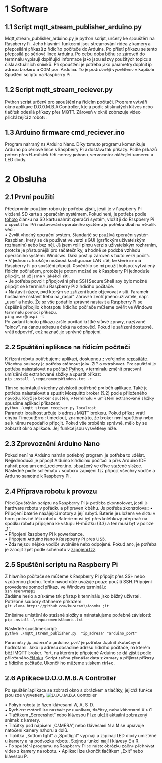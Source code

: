 # 1 Software
## 1.1	Script mqtt_stream_publisher_arduino.py
Mqtt_stream_publisher_arduino.py je python script, určený ke spouštění na Raspberry Pi.
Jeho hlavními funkcemi jsou streamování videa z kamery a přeposílání příkazů z řídícího počítače do Arduina. Po přijetí příkazu se tento přeposílá po sériové lince Arduinu. Po celou dobu běhu se zároveň do terminálu vypisují doplňující informace jako jsou názvy použitých topics a čísla aktuálních snímků. Při spouštění je potřeba jako parametry doplnit ip adresu brokeru a COM port Arduina. To je podrobněji vysvětleno v kapitole Spuštění scriptu na Raspberry Pi.

## 1.2  Script mqtt_stream_reciever.py
Python script určený pro spouštění na řídícím počítači.
Program vytváří okno aplikace D.O.O.M.B.A Controller, která podle stisknutých kláves nebo tlačítek odesílá příkazy přes MQTT. Zároveň v okně zobrazuje video přicházející z robotu.
## 1.3	Arduino firmware cmd_reciever.ino
Program nahraný na Arduino Nano.
Díky tomuto programu komunikuje Arduino po sériové lince s Raspberry Pi a dostává tak příkazy. Podle příkazů potom přes H-můstek řídí motory pohonu, servomotor otáčející kamerou a LED diody.

# 2	Obsluha
## 2.1	První použití
Před prvním použitím robotu je potřeba zjistit, jestli je v Raspberry Pi vložená SD karta s operačním systémem. Pokud není, je potřeba podle [tohoto](https://www.tomshardware.com/reviews/raspberry-pi-headless-setup-how-to,6028.html) článku na SD kartu nahrát operační systém, vložit ji do Raspberry Pi a spustit ho. Při nastavování operačního systému je potřeba dbát na několik věcí: \
•	Zvolit vhodný operační systém. Standartě se používá operační systém Raspbian, který se dá používat ve verzi s GUI (grafickým uživatelským rozhraním) nebo bez něj. Já jsem volil plnou verzi s uživatelským rozhraním, protože je přístupnější pro začátečníky, a hodně se podobá vzhledu operačního systému Windows. Další postup zároveň s touto verzí počítá.\
•	V jednom z kroků je možnost konfigurace LAN sítě, ke které se má Raspberry Pi po spuštění připojit. Osvědčilo se mi použít hotspot vytvářený řídícím počítačem, protože je potom možné se k Raspberry Pi jednoduše připojit, ať už jsme v jakékoli síti. \
•	Je potřeba povolit připojování přes SSH Secure Shell aby bylo možné připojit se k terminálu Raspberry Pi z řídícího počítače. \
•	Nastavit název, pod kterým se zařízení bude objevovat v síti. Parametr hostname nastavit třeba na „raspi“.  Zároveň zvolit jméno uživatele, např. „user“ a heslo.
Že se vše podařilo správně nastavit a Raspberry Pi se úspěšně připojilo k hotspotu řídícího počítače můžeme ověřit ve Windows terminálu pomocí příkazu: \
```ping user@raspi -t``` \
 Po zadání tohoto příkazu zašle počítač krátké síťové zprávy, nazývané "pingy", na danou adresu a čeká na odpověď. Pokud je zařízení dostupné, vrátí odpověď, což naznačuje správné připojení.

## 2.2	Spuštění aplikace na řídícím počítači
K řízení robotu potřebujeme aplikaci, dostupnou z veřejného [repositáře](https://github.com/kuceram2/doomba). Všechny soubory je potřeba stáhnout jako .ZIP a extrahovat. Pro spuštění je potřeba nainstalovat na počítač [Python](https://www.python.org/downloads/windows/), v terminálu změnit pracovní umístění do extrahované složky a spustit příkaz: \
```pip install .\requirementsWindows.txt -r```
 
Tím se nainstalují všechny závislosti potřebné pro běh aplikace.  Také je potřeba nainstalovat a spustit Mosquitto broker (5.2) podle přiloženého [návodu](https://cedalo.com/blog/how-to-install-mosquitto-mqtt-broker-on-windows/).
Když je broker spuštěn, v terminálu v umístění extrahované složky spustíme aplikaci příkazem: \
 ```python .\mqtt_stream_receiver.py localhost``` \
Parametr localhost určuje ip adresu MQTT brokeru. Pokud příkaz vrátí chybu TimeoutError: timed out, znamená to, že broker není spuštěný nebo se k němu nepodařilo připojit.
Pokud vše proběhlo správně, mělo by se zobrazit okno aplikace. Její funkce jsou vysvětleny níže.

## 2.3 Zprovoznění Arduino Nano
Pokud není na Arduino nahrán potřebný program, je potřeba to  udělat. Nejjednodušší je připojit Arduino k řídícímu počítači a přes Arduino IDE nahrát program cmd_reciever.ino, obsažený ve dříve stažené složce. Následně podle schématu v souboru zapojení.fzz připojit všechny vodiče a Arduino samotné k Raspberry Pi.

## 2.4	Příprava robotu k provozu
Před Spuštěním scriptu na Raspberry Pi je potřeba zkontrolovat, jestli je hardware robotu v pořádku a připraven k běhu. Je potřeba zkontrolovat:
•	Připojení baterie napájející motory a její nabytí. Baterie je uložena ve slotu v horní polovině těla robotu. Baterie musí být přes kolébkový přepínač na spodku robotu připojena ke vstupu H-můstku (3.3) a ten musí být v poloze „1“.\
•	Připojení Raspberry Pi k powerbance.\
•	Připojení Arduino Nano k Raspberry Pi přes USB.\
•	Zda nejsou nějaké vodiče uvolněné nebo odpojené. Pokud ano, je potřeba je zapojit zpět podle schématu v [zapojeni.fzz](zapojeni.fzz).

## 2.5	Spuštění scriptu na Raspberry Pi
Z hlavního počítače se můžeme k Raspberry Pi připojit přes SSH nebo vzdálenou plochu. Tento návod dále uvažuje pouze použití SSH.
Připojení provedeme pomocí příkazu ve Windows terminálu: \
```ssh user@raspi``` \
Zadáme heslo a získáme tak přístup k terminálu jako běžný uživatel.
Potřebné soubory stáhneme příkazem: \
```git clone https://github.com/kuceram2/doomba.git```

Změníme umístění do stažené složky a nainstalujeme potřebné závislosti: \
```pip install .\requirementsUbuntu.txt -r```

Následně spustíme script: \
```python ./mqtt_stream_publisher.py  "ip_adresa" "arduino_port"```
 
Parametry ‚ip_adresa‘ a ‚arduino_port‘ je potřeba doplnit skutečnými hodnotami. Jako ip adresu dosadíme adresu řídícího počítače, na kterém běží MQTT broker. Port, na kterém je připojené Arduino se dá zjistit podle přiloženého [článku](https://cedalo.com/blog/how-to-install-mosquitto-mqtt-broker-on-windows/).
Script začne přenášet data z kamery a přijímat příkazy z řídícího počítače. Ukončit ho můžeme stiskem ctrl+c.

## 2.6	Aplikace D.O.O.M.B.A Controller
Po spuštění aplikace se zobrazí okno s obrázkem a tlačítky, jejichž funkce jsou zde vysvětleny.
![D.O.O.M.B.A Controller](./resource/controller.PNG)

•	Pohyb robota je řízen klávesami W, A, S, D.\
•	Rychlost motorů lze nastavit posuvníkem, tlačítky, nebo klávesami X a C.\
•	Tlačítkem „Screenshot“ nebo klávesou F lze uložit aktuální zobrazený snímek z kamery.\
•	Tlačítky pod nápisem „CAMERA“, nebo klávesami N a M se upravuje natočení kamery nahoru a dolů.\
•	Tlačítka „Bottom light“ a „Spotlight“ vypínají a zapínají LED diody umístěné u kamery a na podvozku robotu. Stejnou funkci mají i klávesy E a R.\
•	Po spuštění programu na Raspberry Pi se místo obrázku začne přehrávat video z kamery na robotu.
•	Aplikaci lze ukončit tlačítkem „Exit“ nebo klávesou P.
